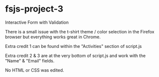 # fsjs-project-3
 Interactive Form with Validation

 There is a small issue with the t-shirt theme / color selection in the Firefox browser
 but everything works great in Chrome.

 Extra credit 1 can be found within the "Activities" section of script.js

 Extra credit 2 & 3 are at the very bottom of script.js and work with 
 the "Name" & "Email" fields.

 No HTML or CSS was edited.
